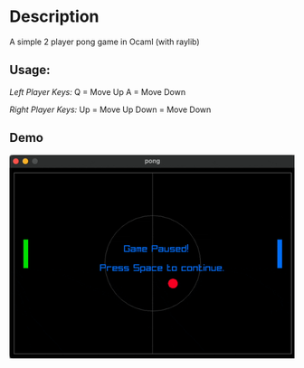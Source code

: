 # Description

A simple 2 player pong game in Ocaml (with raylib)

## Usage:
*Left Player Keys:*
Q = Move Up
A = Move Down

*Right Player Keys:*
Up = Move Up
Down = Move Down

## Demo
![gif](./docs/pong.gif)
